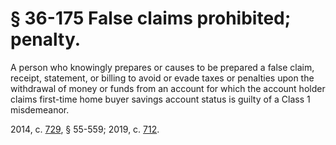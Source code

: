 # § 36-175 False claims prohibited; penalty.

<p>A person who knowingly prepares or causes to be prepared a false claim, receipt, statement, or billing to avoid or evade taxes or penalties upon the withdrawal of money or funds from an account for which the account holder claims first-time home buyer savings account status is guilty of a Class 1 misdemeanor.</p><p>2014, c. <a href='http://lis.virginia.gov/cgi-bin/legp604.exe?141+ful+CHAP0729'>729</a>, § 55-559; 2019, c. <a href='http://lis.virginia.gov/cgi-bin/legp604.exe?191+ful+CHAP0712'>712</a>.</p>